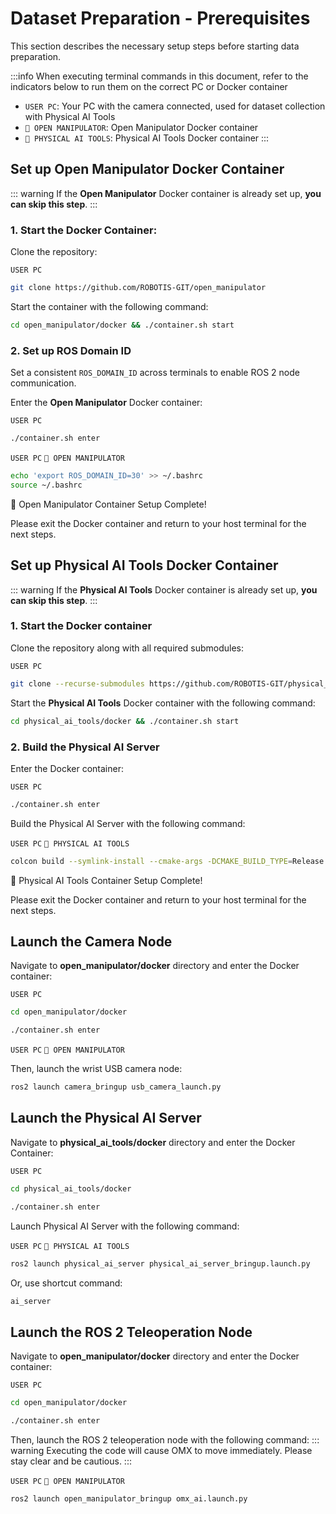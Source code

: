 # Dataset Preparation - Prerequisites

This section describes the necessary setup steps before starting data preparation.

:::info
When executing terminal commands in this document, refer to the indicators below to run them on the correct PC or Docker container

- `USER PC`: Your PC with the camera connected, used for dataset collection with Physical AI Tools
- `🐋 OPEN MANIPULATOR`: Open Manipulator Docker container
- `🐋 PHYSICAL AI TOOLS`: Physical AI Tools Docker container
:::

## Set up Open Manipulator Docker Container

::: warning
If the **Open Manipulator** Docker container is already set up, **you can skip this step**.
:::

### 1. Start the Docker Container:

Clone the repository:

`USER PC`
```bash
git clone https://github.com/ROBOTIS-GIT/open_manipulator
```
Start the container with the following command:

```bash
cd open_manipulator/docker && ./container.sh start
```

### 2. Set up ROS Domain ID
Set a consistent `ROS_DOMAIN_ID` across terminals to enable ROS 2 node communication.


Enter the **Open Manipulator** Docker container:

`USER PC`
```bash
./container.sh enter
```

`USER PC` `🐋 OPEN MANIPULATOR`

```bash
echo 'export ROS_DOMAIN_ID=30' >> ~/.bashrc
source ~/.bashrc
```
🎉 Open Manipulator Container Setup Complete!

Please exit the Docker container and return to your host terminal for the next steps.

## Set up Physical AI Tools Docker Container

::: warning
If the **Physical AI Tools** Docker container is already set up, **you can skip this step**.
:::

### 1. Start the Docker container

Clone the repository along with all required submodules:

`USER PC`
```bash
git clone --recurse-submodules https://github.com/ROBOTIS-GIT/physical_ai_tools.git
```

Start the **Physical AI Tools** Docker container with the following command:
```bash
cd physical_ai_tools/docker && ./container.sh start
```

### 2. Build the Physical AI Server

Enter the Docker container:

`USER PC`
```bash
./container.sh enter
```
Build the Physical AI Server with the following command:

`USER PC` `🐋 PHYSICAL AI TOOLS`
```bash
colcon build --symlink-install --cmake-args -DCMAKE_BUILD_TYPE=Release
```

🎉 Physical AI Tools Container Setup Complete!

Please exit the Docker container and return to your host terminal for the next steps.

## Launch the Camera Node

Navigate to **open_manipulator/docker** directory and enter the Docker container:

`USER PC`
```bash
cd open_manipulator/docker
```
```bash
./container.sh enter
```
`USER PC` `🐋 OPEN MANIPULATOR`

Then, launch the wrist USB camera node:
```bash
ros2 launch camera_bringup usb_camera_launch.py
```

## Launch the Physical AI Server

Navigate to **physical_ai_tools/docker** directory and enter the Docker Container:

`USER PC`
```bash
cd physical_ai_tools/docker
```
```bash
./container.sh enter
```

Launch Physical AI Server with the following command:

`USER PC` `🐋 PHYSICAL AI TOOLS`
```bash
ros2 launch physical_ai_server physical_ai_server_bringup.launch.py
```
Or, use shortcut command:

```bash
ai_server
```

## Launch the ROS 2 Teleoperation Node

Navigate to **open_manipulator/docker** directory and enter the Docker container:

`USER PC`
```bash
cd open_manipulator/docker
```
```bash
./container.sh enter
```
Then, launch the ROS 2 teleoperation node with the following command:
::: warning
Executing the code will cause OMX to move immediately. Please stay clear and be cautious.
:::

`USER PC` `🐋 OPEN MANIPULATOR`
```bash
ros2 launch open_manipulator_bringup omx_ai.launch.py
``` 